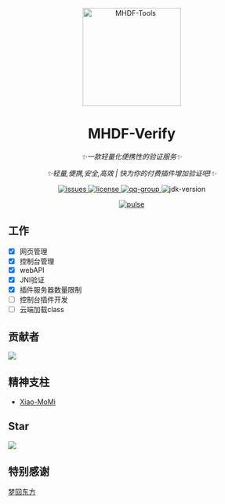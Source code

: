 <p align="center">
   <img src="https://pic.imgdb.cn/item/665c036bd9c307b7e9170568.png" width="200" height="200" alt="MHDF-Tools">
</p>

<div align="center">

# MHDF-Verify

_✨一款轻量化便携性的验证服务✨_

_✨轻量,便携,安全,高效 | 快为你的付费插件增加验证吧!✨_
</div>

<p align="center">
    <a href="https://github.com/ChengZhiMeow/MHDF-Verify/issues">
        <img src="https://img.shields.io/github/issues/ChengZhiMeow/MHDF-Verify?style=flat-square" alt="issues">
    </a>
    <a href="https://github.com/ChengZhiMeow/MHDF-Verify/blob/main/LICENSE">
        <img src="https://img.shields.io/github/license/ChengZhiMeow/MHDF-Verify?style=flat-square" alt="license">
    </a>
    <a href="https://qm.qq.com/cgi-bin/qm/qr?k=T047YB6lHNMMcMuVlK_hGBcT5HNESxMA&jump_from=webapi&authKey=0/IFGIO6xLjjHB2YKF7laLxkKWbtWbDhb1lt//m7GgbElJSWdRZ8RjbWzSsufkO6">
        <img src="https://img.shields.io/badge/QQ群-129139830-brightgreen?style=flat-square" alt="qq-group">
    </a>
    <img src="https://img.shields.io/badge/JDK-17+-brightgreen?style=flat-square" alt="jdk-version">
</p>

<div align="center">
    <a href="https://github.com/ChengZhiMeow/MHDF-Verify/pulse">
        <img src="https://repobeats.axiom.co/api/embed/3f95c6a2c3be7b29d95016a78315ffb542c0c5dd.svg" alt="pulse">
    </a>
</div>

## 工作

- [x] 网页管理
- [x] 控制台管理
- [x] webAPI
- [x] JNI验证
- [x] 插件服务器数量限制
- [ ] 控制台插件开发
- [ ] 云端加载class

## 贡献者

[![](https://stg.contrib.rocks/image?repo=ChengZhiMeow/MHDF-Verify)](https://stg.contrib.rocks/image?repo=ChengZhiMeow/MHDF-Verify)

## 精神支柱

- [Xiao-MoMi](https://github.com/Xiao-MoMi)

## Star

[![](https://starchart.cc/ChengZhiMeow/MHDF-Verify.svg?variant=adaptive)](https://starchart.cc/ChengZhiMeow/MHDF-Verify)

## 特别感谢

<div>
    <a href="https://www.mhdf.love/">梦回东方</a>
</div>
